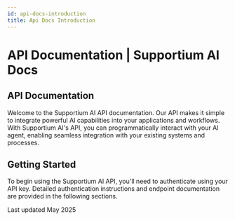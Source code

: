 ```yaml
---
id: api-docs-introduction
title: Api Docs Introduction
---
```


# API Documentation | Supportium AI Docs

## API Documentation

Welcome to the Supportium AI API documentation. Our API makes it simple to integrate powerful AI capabilities into your applications and workflows. With Supportium AI's API, you can programmatically interact with your AI agent, enabling seamless integration with your existing systems and processes.

## Getting Started

To begin using the Supportium AI API, you'll need to authenticate using your API key. Detailed authentication instructions and endpoint documentation are provided in the following sections.

Last updated May 2025

